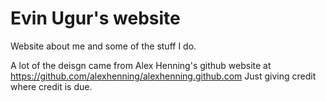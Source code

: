 Evin Ugur's website
===================
Website about me and some of the stuff I do.

A lot of the deisgn came from Alex Henning's github website at https://github.com/alexhenning/alexhenning.github.com
Just giving credit where credit is due.
